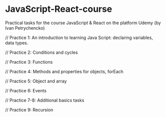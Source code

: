 # JavaScript-React-course
Practical tasks for the course JavaScript &amp; React on the platform Udemy (by Ivan Petrychencko)

// Practice 1:
  An introduction to learning Java Script: declaring variables, data types.
  
// Practice 2:
  Conditions and cycles
  
// Practice 3:
  Functions

// Practice 4:
  Methods and properties for objects, forEach
  
// Practice 5:
 Object and array
 
 // Practice 6:
 Events
 
 // Practice 7-8:
 Additional basics tasks
 
 // Practice 9:
 Recursion
